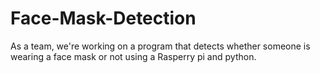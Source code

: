 # Face-Mask-Detection
As a team, we're working on a program that detects whether someone is wearing a face mask or not using a Rasperry pi and python.
